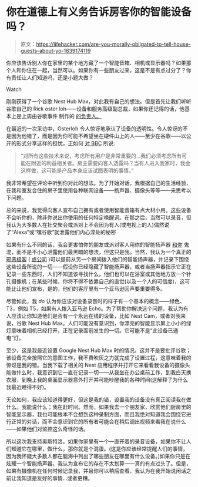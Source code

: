 # 你在道德上有义务告诉房客你的智能设备吗？

> 原文：<https://lifehacker.com/are-you-morally-obligated-to-tell-house-guests-about-yo-1839174119>

你应该告诉别人你在家里的某个地方藏了一个智能音箱、相机或显示器吗？如果那个人和你住在一起，当然可以。如果你有一些朋友过来，这是不是有点过分了？你有责任让人们知道吗，还是小题大做？

Watch

刚刚获得了一个谷歌 Nest Hub Max，对此我有自己的想法。但是首先让我们听听谷歌自己的 Rick oster loh——设备和服务高级副总裁，如果你还记得的话，他基本上是上周由谷歌事件 制作的 [的负责人。](https://lifehacker.com/everything-from-todays-google-event-that-actually-matte-1839057732)

在最近的一次采访中，Osterloh 令人惊讶地承认了设备的透明性。令人惊讶的不是因为他错了，而是因为你可能不希望坐在硬件山上的人——至少在谷歌——以公开的形式分享这样的担忧。正如何 [对 BBC](https://www.bbc.com/news/technology-50048144) 所说:

> “对所有这些技术来说，考虑所有用户是非常重要的...我们必须考虑所有可能在附近的利益相关者。房主需要向客人透露吗？当有人进入我家时，我会这样做，这可能是产品本身应该试图表明的事情。”

我非常希望在评论中听到你对此的想法。为了开始对话，我根据自己的生活经验，在我和室友合住的房子里使用各种联网设备——扬声器、摄像头等等——来思考以下问题。

总的来说，我觉得向客人宣布自己拥有或者使用智能音箱有点大材小用。这些设备不会听你的，除非你说出你使用的任何特定唤醒词。在那之后，当然可以录音，但我认为大多数人在社交聚会或派对上不会因为有人(或电视上的人)偶然说了“Alexa”或“嘿谷歌”就泄露他们内心深处的秘密

如果有什么不同的话，我会更害怕你的朋友或派对客人用你的智能扬声器 [和你](https://lifehacker.com/how-to-stop-your-roommates-from-messing-with-your-amazo-1833229706) 鬼混，而不是不小心泄露他们最黑暗的想法，但这只是我。当然，我认为一个真正的 [邪恶极客](https://lifehacker.com/c/evil-week) ( [或公司](https://www.engadget.com/2019/10/21/amazon-alexa-google-home-apps-eavesdrop/?sr_source=Facebook) )可以提前从另一个房间拨入他们的智能扬声器，并记录下围绕这些设备所说的一切——假设你已经隐藏了智能扬声器，或者当扬声器指示它正在记录一些东西时，人们不知道该寻找什么。他们也可以在浴室或其他地方放一个针孔摄像机；在某些时候，你将不得不依靠自己的直觉(以及一个人的可信度)，这可能比让他们宣布，是的，他们的客厅里有一个亚马逊回声要重要得多。

尽管如此，我 *do* 认为你应该对设备录音时的样子有一个基本的概念——绿色、T3，例如 T5，如果有人拨入亚马逊 Echo。为了帮助你解决这个问题，我认为有人应该让你知道他们是否有一个永远在线的设备，比如 Nest Cam，或者对我来说，谷歌 Nest Hub Max。人们可能没有意识到，你漂亮的智能显示屏上小小的绿灯意味着相机已经打开，正在记录面前发生的一切。它可能不是“此设备已通电”灯。

至少，这是我最近设置 Google Nest Hub Max 时的情况。这并不是要批评谷歌；该设备完全按照它的意图工作，我不费吹灰之力就完成了设置过程，这意味着我的惊讶是我的错。当我下载了相关的 Nest 应用程序并打开它来看看我设备的摄像头能做什么时，我意识到它一直在记录一切——从我坐在办公桌前工作，到我白天换衣服，到晚上我的桌面显示器意外打开并可能吵醒我的各种时间(这解释了为什么我最近睡得不好)。

无论如何，我应该知道得更好，但这是我的错，设置我的设备没有真正阅读我在做什么。我能说什么；我在赶时间。然而，如果我去一个朋友家，欣赏他们厨房里的智能显示器，我也可能根本不会想到这种录制方面，而且我绝对知道我会围绕它进行正常的对话，而不会意识到它的所有者可能会在稍后调出视频来看我在说什么——如果他们对监控这么奇怪的话。

所以这次我支持奥斯特洛。如果你家里有一个一直开着的录音设备，如果你不让人们知道它在哪里，做什么，那你就是个混蛋。(这是你应该经常提醒人们的事情，因为我怀疑大多数人都在脑海中列出了哪些朋友在哪里有什么设备。)如果你只是在炫耀一个智能扬声器，我认为宣布它的存在不太划算——真的有点过头了。但是，如果有摄像机在任何时候记录我，并且你可以稍后查看，我认为在我开始说闲话之前让我知道是友好的事情...或者更糟。